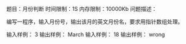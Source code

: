 题目：月份判断
时间限制：1S
内存限制：10000Kb
问题描述：

编写一程序，输入月份号，输出该月的英文月份名，要求用指针数组处理。

输入样例：
3
输出样例：
March
输入样例：
18
输出样例：
wrong

